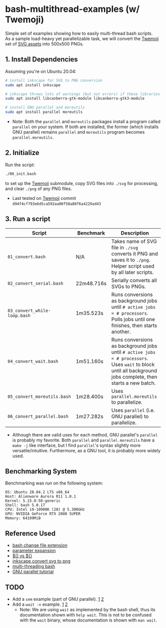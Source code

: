 # bash-multithread-examples (w/ Twemoji)

Simple set of examples showing how to easily multi-thread bash scripts.  
As a sample load-heavy yet parallelizable task, we will convert the [Twemoji](https://github.com/twitter/twemoji) set of [SVG assets](https://github.com/twitter/twemoji/tree/master/assets/svg) into 500x500 PNGs. 

## 1. Install Dependencies
Assuming you're on Ubuntu 20.04:
```bash
# install inkscape for SVG to PNG conversion
sudo apt install inkscape

# inkscape throws lots of warnings (but not errors) if these libraries are missing
sudo apt install libcanberra-gtk-module libcanberra-gtk3-module

# install GNU parallel and moreutils
sudo apt install parallel moreutils
```
* Note: Both the `parallel` and `moreutils` packages install a program called `parallel` on your system. If both are installed, the former (which installs GNU parallel) remains `parallel` and `moreutils` program becomes `parallel.moreutils`.

## 2. Initialize
Run the script:
```bash
./00_init.bash
```
to set up the [Twemoji](https://github.com/twitter/twemoji) submodule, copy SVG files into `./svg` for processing, and clear `./png` of any PNG files.
* Last tested on [Twemoji](https://github.com/twitter/twemoji) commit `d94f4cf793e6d5ca592aa00f58a88f6a4229ad43`

## 3. Run a script
| Script | Benchmark | Description |
| ------ | --------- | ----------- |
| `01_convert.bash` | N/A | Takes name of SVG file in `./svg` converts it PNG and saves it to `./png`. Helper script used by all later scripts. |
| `02_convert_serial.bash` | 22m48.716s | Serially converts all SVGs to PNGs. |
| `03_convert_while-loop.bash` | 1m35.523s | Runs conversions as background jobs until `# active jobs = # processors`. Polls jobs until one finishes, then starts another. |
| `04_convert_wait.bash` | 1m51.160s | Runs conversions as background jobs until `# active jobs = # processors`. Uses `wait` to block until all background jobs complete, then starts a new batch. |
| `05_convert_moreutils.bash` | 1m28.400s | Uses `parallel.moreutils` to parallelize. |
| `06_convert_parallel.bash` | 1m27.282s | Uses `parallel` (i.e. GNU parallel) to parallelize. |
* Although there are valid uses for each method, GNU parallel's `parallel` is probably my favorite. Both `parallel` and `parallel.moreutils` have a `make -j` like interface, but I find `parallel`'s syntax slightly more versatile/intuitive. Furthermore, as a GNU tool, it is probably more widely used.

## Benchmarking System
Benchmarking was run on the following system:
```
OS: Ubuntu 20.04.2 LTS x86_64 
Host: Alienware Aurora R11 1.0.1 
Kernel: 5.15.0-58-generic 
Shell: bash 5.0.17 
CPU: Intel i9-10900K (20) @ 5.300GHz 
GPU: NVIDIA GeForce RTX 2080 SUPER 
Memory: 64109MiB 
```

## Reference Used
* [bash change file extension](https://stackoverflow.com/questions/9590935/change-extension-of-file-using-shell-script)
* [parameter expansion](https://devhints.io/bash)
* [$() vs ${}](https://stackoverflow.com/questions/27472540/difference-between-and-in-bash)
* [inkscape convert svg to png](https://stackoverflow.com/questions/9853325/how-to-convert-a-svg-to-a-png-with-imagemagick)
* [multi-threading bash](https://stackoverflow.com/questions/6511884/how-to-limit-number-of-threads-sub-processes-used-in-a-function-in-bash)
* [GNU parallel tutorial](https://bash-prompt.net/guides/parallell-bash/)

## TODO
* Add a `sem` example (part of GNU parallel). [1](https://stackoverflow.com/a/8740582) [2](https://unix.stackexchange.com/a/216466)
* Add a `wait -n` example. [1](https://linuxize.com/post/bash-wait/) [2](https://stackoverflow.com/questions/69233150/does-bash-wait-command-support-n-option)
    * Note: We are using `wait` as implemented by the bash shell, thus its documentation shown with `help wait`. This is not to be confused with the `wait` binary, whose documentation is shown with `man wait`.

